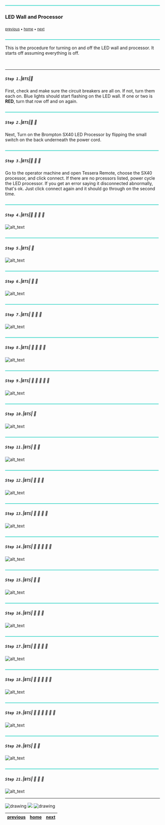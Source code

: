 ![line3](../images/line3.png)

### LED Wall and Processor

<sub>[previous](../) • [home](../README.md#user-content-gms2-background-tiles--sprites---table-of-contents) • [next](../)</sub>

![line3](../images/line3.png)

This is the procedure for turning on and off the LED wall and processor. It starts off assuming everything is off.

<br id="chbreak">

---

##### `Step 1.`\|`BTS`|:small_blue_diamond:

First, check and make sure the circuit breakers are all on. If not, turn them each on. Blue lights should start flashing on the LED wall. If one or two is **RED**, turn that row off and on again.

![line2](../images/line2.png)

##### `Step 2.`\|`BTS`|:small_blue_diamond: :small_blue_diamond: 

Next, Turn on the Brompton SX40 LED Processor by flipping the small switch on the back underneath the power cord. 

![line2](../images/line2.png)

##### `Step 3.`\|`BTS`|:small_blue_diamond: :small_blue_diamond: :small_blue_diamond:

Go to the operator machine and open Tessera Remote, choose the SX40 processor, and click connect. If there are no prcessors listed, power cycle the LED processor. If you get an error saying it disconnected abnormally, that's ok. Just click connect again and it should go through on the second time.  

![line2](../images/line2.png)

##### `Step 4.`\|`BTS`|:small_blue_diamond: :small_blue_diamond: :small_blue_diamond: :small_blue_diamond:

![alt_text](images/.png)

![line2](../images/line2.png)

##### `Step 5.`\|`BTS`| :small_orange_diamond:

![alt_text](images/.png)

![line2](../images/line2.png)

##### `Step 6.`\|`BTS`| :small_orange_diamond: :small_blue_diamond:

![alt_text](images/.png)

![line2](../images/line2.png)

##### `Step 7.`\|`BTS`| :small_orange_diamond: :small_blue_diamond: :small_blue_diamond:

![alt_text](images/.png)

![line2](../images/line2.png)

##### `Step 8.`\|`BTS`| :small_orange_diamond: :small_blue_diamond: :small_blue_diamond: :small_blue_diamond:

![alt_text](images/.png)

![line2](../images/line2.png)

##### `Step 9.`\|`BTS`| :small_orange_diamond: :small_blue_diamond: :small_blue_diamond: :small_blue_diamond: :small_blue_diamond:

![alt_text](images/.png)

![line2](../images/line2.png)

##### `Step 10.`\|`BTS`| :large_blue_diamond:

![alt_text](images/.png)

![line2](../images/line2.png)

##### `Step 11.`\|`BTS`| :large_blue_diamond: :small_blue_diamond: 

![alt_text](images/.png)

![line2](../images/line2.png)


##### `Step 12.`\|`BTS`| :large_blue_diamond: :small_blue_diamond: :small_blue_diamond: 

![alt_text](images/.png)

![line2](../images/line2.png)

##### `Step 13.`\|`BTS`| :large_blue_diamond: :small_blue_diamond: :small_blue_diamond:  :small_blue_diamond: 

![alt_text](images/.png)

![line2](../images/line2.png)

##### `Step 14.`\|`BTS`| :large_blue_diamond: :small_blue_diamond: :small_blue_diamond: :small_blue_diamond:  :small_blue_diamond: 

![alt_text](images/.png)

![line2](../images/line2.png)

##### `Step 15.`\|`BTS`| :large_blue_diamond: :small_orange_diamond: 

![alt_text](images/.png)

![line2](../images/line2.png)

##### `Step 16.`\|`BTS`| :large_blue_diamond: :small_orange_diamond:   :small_blue_diamond: 

![alt_text](images/.png)

![line2](../images/line2.png)

##### `Step 17.`\|`BTS`| :large_blue_diamond: :small_orange_diamond: :small_blue_diamond: :small_blue_diamond:

![alt_text](images/.png)

![line2](../images/line2.png)

##### `Step 18.`\|`BTS`| :large_blue_diamond: :small_orange_diamond: :small_blue_diamond: :small_blue_diamond: :small_blue_diamond:

![alt_text](images/.png)

![line2](../images/line2.png)

##### `Step 19.`\|`BTS`| :large_blue_diamond: :small_orange_diamond: :small_blue_diamond: :small_blue_diamond: :small_blue_diamond: :small_blue_diamond:

![alt_text](images/.png)

![line2](../images/line2.png)

##### `Step 20.`\|`BTS`| :large_blue_diamond: :large_blue_diamond:

![alt_text](images/.png)

![line2](../images/line2.png)

##### `Step 21.`\|`BTS`| :large_blue_diamond: :large_blue_diamond: :small_blue_diamond:

![alt_text](images/.png)

___


<img src="https://via.placeholder.com/1000x4/dba81a/dba81a" alt="drawing" height="4px" alt = ""/>

<img src="https://via.placeholder.com/1000x100/45D7CA/000000/?text=Next Up - ADD NEXT PAGE">

<img src="https://via.placeholder.com/1000x4/dba81a/dba81a" alt="drawing" height="4px" alt = ""/>

| [previous](../)| [home](../README.md#user-content-gms2-background-tiles--sprites---table-of-contents) | [next](../)|
|---|---|---|
